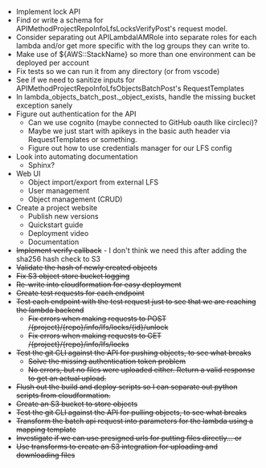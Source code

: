 * Implement lock API
* Find or write a schema for APIMethodProjectRepoInfoLfsLocksVerifyPost's request model.
* Consider separating out APILambdaIAMRole into separate roles for each lambda and/or get more specific with the log groups they can write to.
* Make use of ${AWS::StackName} so more than one environment can be deployed per account
* Fix tests so we can run it from any directory (or from vscode)
* See if we need to sanitize inputs for APIMethodProjectRepoInfoLfsObjectsBatchPost's RequestTemplates
* In lambda_objects_batch_post._object_exists, handle the missing bucket exception sanely
* Figure out authentication for the API
    * Can we use cognito (maybe connected to GitHub oauth like circleci)?
    * Maybe we just start with apikeys in the basic auth header via RequestTemplates or something.
    * Figure out how to use credentials manager for our LFS config
* Look into automating documentation
    * Sphinx?
* Web UI
    * Object import/export from external LFS
    * User management
    * Object management (CRUD)
* Create a project website
    * Publish new versions
    * Quickstart guide
    * Deployment video
    * Documentation
* ~~Implement verify callback~~ - I don't think we need this after adding the sha256 hash check to S3
* ~~Validate the hash of newly created objects~~
* ~~Fix S3 object store bucket logging~~
* ~~Re-write into cloudformation for easy deployment~~
* ~~Create test requests for each endpoint~~
* ~~Test each endpoint with the test request just to see that we are reaching the lambda backend~~
    * ~~Fix errors when making requests to POST /{project}/{repo}/info/lfs/locks/{id}/unlock~~
    * ~~Fix errors when making requests to GET /{project}/{repo}/info/lfs/locks~~
* ~~Test the git CLI against the API for pushing objects, to see what breaks~~
    * ~~Solve the missing authentication token problem~~
    * ~~No errors, but no files were uploaded either.  Return a valid response to get an actual upload.~~
* ~~Flush out the build and deploy scripts so I can separate out python scripts from cloudformation.~~
* ~~Create an S3 bucket to store objects~~
* ~~Test the git CLI against the API for pulling objects, to see what breaks~~
* ~~Transform the batch api request into parameters for the lambda using a mapping template~~
* ~~Investigate if we can use presigned urls for putting files directly... or~~
* ~~Use transforms to create an S3 integration for uploading and downloading files~~

